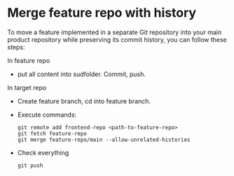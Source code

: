 # Merge feature repo with history

To move a feature implemented in a separate Git repository into your main product repository while preserving its commit history, you can follow these steps:

In feature repo
- put all content into sudfolder. Commit, push.

In target repo
- Create feature branch, cd into feature branch.

- Execute commands:

      git remote add frontend-repo <path-to-feature-repo>
      git fetch feature-repo
      git merge feature-repo/main --allow-unrelated-histories

- Check everything

      git push

